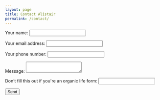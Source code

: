 ```yaml
---
layout: page
title: Contact Alistair
permalink: /contact/
---
```


<form name="contact" method="POST" netlify-honeypot="beep-borp" data-netlify="true">
  <p>
    <label>Your name: <input type="text" name="name" /></label>   
  </p>
  <p>
    <label>Your email address: <input type="email" name="email" /></label>
  </p>
  <p>
    <label>Your phone number: <input type="phone" name="phone" /></label>
  </p>
  <p>
    <label>Message: <textarea name="message"></textarea></label>
  </p>
  <p class="hidden">
    <label>Don’t fill this out if you're an organic life form: <input name="beep-borp" /></label>
  </p>
  <p>
    <button type="submit">Send</button>
  </p>
</form>